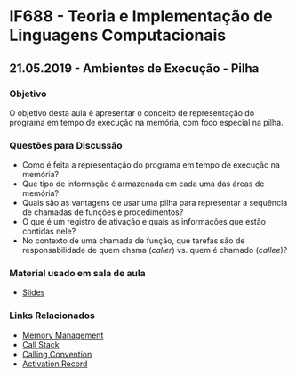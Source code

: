 # IF688 - Teoria e Implementação de Linguagens Computacionais

## 21.05.2019 - Ambientes de Execução - Pilha

### Objetivo

O objetivo desta aula é apresentar o conceito de representação do programa em tempo de execução na memória, com foco especial na pilha. 

### Questões para Discussão

- Como é feita a representação do programa em tempo de execução na memória?
- Que tipo de informação é armazenada em cada uma das áreas de memória? 
- Quais são as vantagens de usar uma pilha para representar a sequência de chamadas de funções e procedimentos?
- O que é um registro de ativação e quais as informações que estão contidas nele?
- No contexto de uma chamada de função, que tarefas são de responsabilidade de quem chama (_caller_) vs. quem é chamado (_callee_)?

### Material usado em sala de aula

- [Slides](https://drive.google.com/open?id=1VbHOfTuza4AwCC4B6pxDcfhaivUx8S4q)

### Links Relacionados

- [Memory Management](https://en.wikipedia.org/wiki/Memory_management)
- [Call Stack](https://en.wikipedia.org/wiki/Call_stack)
- [Calling Convention](https://en.wikipedia.org/wiki/Calling_convention)
- [Activation Record](http://wiki.c2.com/?ActivationRecord)